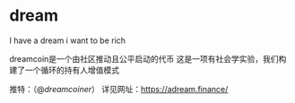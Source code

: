 # dream

I have a dream    i want to be rich

dreamcoin是一个由社区推动且公平启动的代币
这是一项有社会学实验，我们构建了一个循环的持有人增值模式



推特：（@_dreamcoiner_）
详见网址：https://adream.finance/
